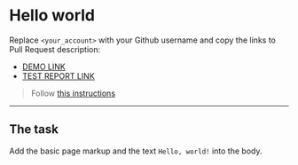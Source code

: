 # Hello world
Replace `<your_account>` with your Github username and copy the links to Pull Request description:
- [DEMO LINK](https://oleksandr-maslo.github.io/layout_hello-world/)
- [TEST REPORT LINK](https://oleksandr-maslo.github.io/layout_hello-world/report/html_report/)

> Follow [this instructions](https://mate-academy.github.io/layout_task-guideline/#how-to-solve-the-layout-tasks-on-github)
___

## The task
Add the basic page markup and the text `Hello, world!` into the body.
